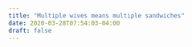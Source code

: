 ```yaml
---
title: "Multiple wives means multiple sandwiches"
date: 2020-03-28T07:54:03-04:00
draft: false
---
```


